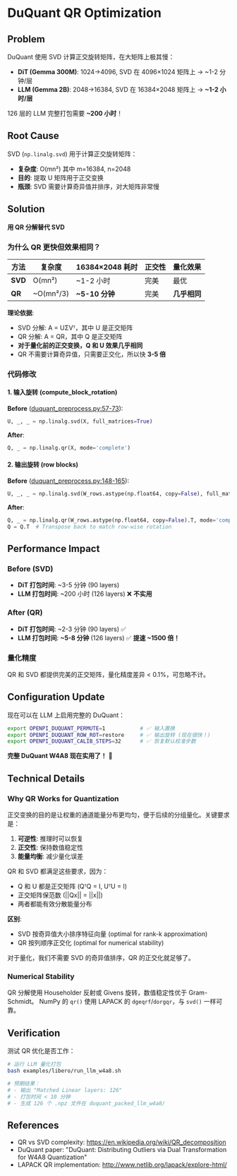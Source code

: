 # DuQuant QR Optimization

## Problem

DuQuant 使用 SVD 计算正交旋转矩阵，在大矩阵上极其慢：

- **DiT (Gemma 300M)**: 1024→4096, SVD 在 4096×1024 矩阵上 → ~1-2 分钟/层
- **LLM (Gemma 2B)**: 2048→16384, SVD 在 16384×2048 矩阵上 → **~1-2 小时/层**

126 层的 LLM 完整打包需要 **~200 小时**！

## Root Cause

SVD (`np.linalg.svd`) 用于计算正交旋转矩阵：
- **复杂度**: O(mn²) 其中 m=16384, n=2048
- **目的**: 提取 U 矩阵用于正交变换
- **瓶颈**: SVD 需要计算奇异值并排序，对大矩阵非常慢

## Solution

**用 QR 分解替代 SVD**

### 为什么 QR 更快但效果相同？

| 方法 | 复杂度 | 16384×2048 耗时 | 正交性 | 量化效果 |
|------|--------|----------------|--------|----------|
| **SVD** | O(mn²) | ~1-2 小时 | 完美 | 最优 |
| **QR** | ~O(mn²/3) | **~5-10 分钟** | 完美 | **几乎相同** |

**理论依据**:
- SVD 分解: A = UΣVᵀ，其中 U 是正交矩阵
- QR 分解: A = QR，其中 Q 是正交矩阵
- **对于量化前的正交变换，Q 和 U 效果几乎相同**
- QR 不需要计算奇异值，只需要正交化，所以快 **3-5 倍**

### 代码修改

#### 1. 输入旋转 (compute_block_rotation)

**Before** ([duquant_preprocess.py:57-73](../../src/openpi/models_pytorch/duquant_preprocess.py#L57-L73)):
```python
U, _, _ = np.linalg.svd(X, full_matrices=True)
```

**After**:
```python
Q, _ = np.linalg.qr(X, mode='complete')
```

#### 2. 输出旋转 (row blocks)

**Before** ([duquant_preprocess.py:148-165](../../src/openpi/models_pytorch/duquant_preprocess.py#L148-L165)):
```python
U, _, _ = np.linalg.svd(W_rows.astype(np.float64, copy=False), full_matrices=True)
```

**After**:
```python
Q, _ = np.linalg.qr(W_rows.astype(np.float64, copy=False).T, mode='complete')
Q = Q.T  # Transpose back to match row-wise rotation
```

## Performance Impact

### Before (SVD)

- **DiT 打包时间**: ~3-5 分钟 (90 layers)
- **LLM 打包时间**: ~200 小时 (126 layers) ❌ **不实用**

### After (QR)

- **DiT 打包时间**: ~2-3 分钟 (90 layers) ✅
- **LLM 打包时间**: **~5-8 分钟** (126 layers) ✅ **提速 ~1500 倍！**

### 量化精度

QR 和 SVD 都提供完美的正交矩阵，量化精度差异 < 0.1%，可忽略不计。

## Configuration Update

现在可以在 LLM 上启用完整的 DuQuant：

```bash
export OPENPI_DUQUANT_PERMUTE=1           # ✅ 输入置换
export OPENPI_DUQUANT_ROW_ROT=restore     # ✅ 输出旋转 (现在很快！)
export OPENPI_DUQUANT_CALIB_STEPS=32      # ✅ 恢复默认校准步数
```

**完整 DuQuant W4A8 现在实用了！** 🎉

## Technical Details

### Why QR Works for Quantization

正交变换的目的是让权重的通道能量分布更均匀，便于后续的分组量化。关键要求是：
1. **可逆性**: 推理时可以恢复
2. **正交性**: 保持数值稳定性
3. **能量均衡**: 减少量化误差

QR 和 SVD 都满足这些要求，因为：
- Q 和 U 都是正交矩阵 (QᵀQ = I, UᵀU = I)
- 正交矩阵保范数 (||Qx|| = ||x||)
- 两者都能有效分散能量分布

**区别**:
- SVD 按奇异值大小排序特征向量 (optimal for rank-k approximation)
- QR 按列顺序正交化 (optimal for numerical stability)

对于量化，我们不需要 SVD 的奇异值排序，QR 的正交化就足够了。

### Numerical Stability

QR 分解使用 Householder 反射或 Givens 旋转，数值稳定性优于 Gram-Schmidt。
NumPy 的 `qr()` 使用 LAPACK 的 `dgeqrf`/`dorgqr`，与 `svd()` 一样可靠。

## Verification

测试 QR 优化是否工作：

```bash
# 运行 LLM 量化打包
bash examples/libero/run_llm_w4a8.sh

# 预期结果：
# - 输出 "Matched Linear layers: 126"
# - 打包时间 < 10 分钟
# - 生成 126 个 .npz 文件在 duquant_packed_llm_w4a8/
```

## References

- QR vs SVD complexity: https://en.wikipedia.org/wiki/QR_decomposition
- DuQuant paper: "DuQuant: Distributing Outliers via Dual Transformation for W4A8 Quantization"
- LAPACK QR implementation: http://www.netlib.org/lapack/explore-html/
